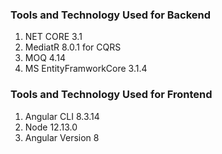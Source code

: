 ### Tools and Technology Used for Backend
1.  NET CORE 3.1
2.  MediatR 8.0.1 for CQRS
3.  MOQ 4.14
4.  MS EntityFramworkCore 3.1.4
### Tools and Technology Used for Frontend
1.  Angular CLI 8.3.14
2.  Node 12.13.0
3.  Angular Version 8


